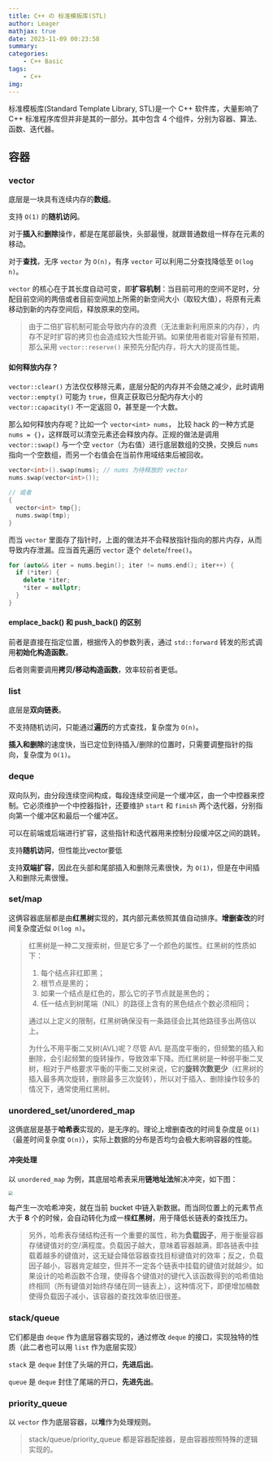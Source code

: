 ```yaml
---
title: C++ の 标准模板库(STL)
author: Leager
mathjax: true
date: 2023-11-09 00:23:58
summary:
categories:
    - C++ Basic
tags:
    - C++
img:
---
```


标准模板库(Standard Template Library, STL)是一个 C++ 软件库，大量影响了 C++ 标准程序库但并非是其的一部分。其中包含 4 个组件，分别为容器、算法、函数、迭代器。

<!--more-->

## 容器

### vector

底层是一块具有连续内存的**数组**。

支持 `O(1)` 的**随机访问**。

对于**插入**和**删除**操作，都是在尾部最快，头部最慢，就跟普通数组一样存在元素的移动。

对于**查找**，无序 `vector` 为 `O(n)`，有序 `vector` 可以利用二分查找降低至 `O(log n)`。 

`vector` 的核心在于其长度自动可变，即**扩容机制**：当目前可用的空间不足时，分配目前空间的两倍或者目前空间加上所需的新空间大小（取较大值），将原有元素移动到新的内存空间后，释放原来的空间。

> 由于二倍扩容机制可能会导致内存的浪费（无法重新利用原来的内存），内存不足时扩容的拷贝也会造成较大性能开销。如果使用者能对容量有预期，那么采用 `vector::reserve()` 来预先分配内存，将大大的提高性能。

#### 如何释放内存？

`vector::clear()` 方法仅仅移除元素，底层分配的内存并不会随之减少，此时调用 `vector::empty()` 可能为 `true`，但真正获取已分配内存大小的 `vector::capacity()` 不一定返回 0，甚至是一个大数。

那么如何释放内存呢？比如一个 `vector<int> nums`， 比较 hack 的一种方式是 `nums = {}`，这样既可以清空元素还会释放内存。正规的做法是调用 `vector::swap()` 与一个空 `vector`（为右值）进行底层数组的交换，交换后 `nums` 指向一个空数组，而另一个右值会在当前作用域结束后被回收。

```C++
vector<int>().swap(nums); // nums 为待释放的 vector
nums.swap(vector<int>());

// 或者
{
  vector<int> tmp{};
  nums.swap(tmp);
}
```

而当 `vector` 里面存了指针时，上面的做法并不会释放指针指向的那片内存，从而导致内存泄漏。应当首先遍历 `vector` 逐个 `delete`/`free()`。

```C++
for (auto&& iter = nums.begin(); iter != nums.end(); iter++) {
  if (*iter) {
    delete *iter;
    *iter = nullptr;
  }
}
```

#### emplace_back() 和 push_back() 的区别

前者是直接在指定位置，根据传入的参数列表，通过 `std::forward` 转发的形式调用**初始化构造函数**。

后者则需要调用**拷贝/移动构造函数**，效率较前者更低。

### list

底层是**双向链表**。

不支持随机访问，只能通过**遍历**的方式查找，复杂度为 `O(n)`。

**插入和删除**的速度快，当已定位到待插入/删除的位置时，只需要调整指针的指向，复杂度为 `O(1)`。

### deque

双向队列，由分段连续空间构成，每段连续空间是一个缓冲区，由一个中控器来控制。它必须维护一个中控器指针，还要维护 `start` 和 `finish` 两个迭代器，分别指向第一个缓冲区和最后一个缓冲区。

可以在前端或后端进行扩容，这些指针和迭代器用来控制分段缓冲区之间的跳转。

支持**随机访问**，但性能比vector要低

支持**双端扩容**，因此在头部和尾部插入和删除元素很快，为 `O(1)`，但是在中间插入和删除元素很慢。

### set/map

这俩容器底层都是由**红黑树**实现的，其内部元素依照其值自动排序。**增删查改**的时间复杂度近似 `O(log n)`。

> 红黑树是一种二叉搜索树，但是它多了一个颜色的属性。红黑树的性质如下：
> 
> 1. 每个结点非红即黑；
> 2. 根节点是黑的；
> 3. 如果一个结点是红色的，那么它的子节点就是黑色的；
> 4. 任一结点到树尾端（NIL）的路径上含有的黑色结点个数必须相同；
> 
> 通过以上定义的限制，红黑树确保没有一条路径会比其他路径多出两倍以上。
> 
> 为什么不用平衡二叉树(AVL)呢？尽管 AVL 是高度平衡的，但频繁的插入和删除，会引起频繁的旋转操作，导致效率下降。而红黑树是一种弱平衡二叉树，相对于严格要求平衡的平衡二叉树来说，它的**旋转次数更少**（红黑树的插入最多两次旋转，删除最多三次旋转），所以对于插入、删除操作较多的情况下，通常使用红黑树。

### unordered_set/unordered_map

这俩底层是基于**哈希表**实现的，是无序的。理论上增删查改的时间复杂度是 `O(1)`（最差时间复杂度 `O(n)`），实际上数据的分布是否均匀会极大影响容器的性能。

#### 冲突处理

以 `unordered_map` 为例，其底层哈希表采用**链地址法**解决冲突，如下图：

<img src="1.png" style="zoom:50%"/>

每产生一次哈希冲突，就在当前 bucket 中链入新数据。而当同位置上的元素节点大于 **8** 个的时候，会自动转化为成一棵**红黑树**，用于降低长链表的查找压力。

> 另外，哈希表存储结构还有一个重要的属性，称为**负载因子**，用于衡量容器存储键值对的空/满程度。负载因子越大，意味着容器越满，即各链表中挂载着越多的键值对，这无疑会降低容器查找目标键值对的效率；反之，负载因子越小，容器肯定越空，但并不一定各个链表中挂载的键值对就越少。如果设计的哈希函数不合理，使得各个键值对的键代入该函数得到的哈希值始终相同（所有键值对始终存储在同一链表上），这种情况下，即便增加桶数使得负载因子减小，该容器的查找效率依旧很差。

### stack/queue

它们都是由 `deque` 作为底层容器实现的，通过修改 `deque` 的接口，实现独特的性质（此二者也可以用 `list` 作为底层实现）

`stack` 是 `deque` 封住了头端的开口，**先进后出**。

`queue` 是 `deque` 封住了尾端的开口，**先进先出**。

### priority_queue

以 `vector` 作为底层容器，以**堆**作为处理规则。

> stack/queue/priority_queue 都是容器配接器，是由容器按照特殊的逻辑实现的。